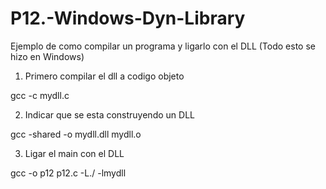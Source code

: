# P12.-Windows-Dyn-Library
Ejemplo de como compilar un programa y ligarlo con el DLL (Todo esto se hizo en Windows)
1. Primero compilar el dll a codigo objeto
 
 gcc -c mydll.c

2. Indicar que se esta construyendo un DLL
  
  gcc -shared -o mydll.dll mydll.o

3. Ligar el main con el DLL
  
  gcc -o p12 p12.c -L./ -lmydll
